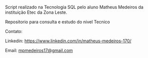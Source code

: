 Script realizado na Tecnologia SQL pelo aluno Matheus Medeiros da instituição Etec da Zona Leste.

Repositorio para consulta e estudo do nivel Tecnico

Contato:

Linkedin: https://www.linkedin.com/in/matheus-medeiros-170/

Email: mpmedeiros17@gmail.com
